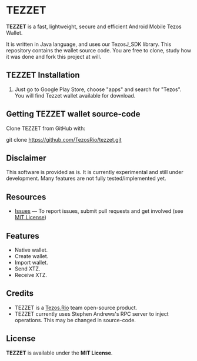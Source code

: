 # TEZZET

**TEZZET** is a fast, lightweight, secure and efficient Android Mobile Tezos Wallet.

It is written in Java language, and uses our TezosJ_SDK library. This repository contains the wallet source code. You are free to clone, study how it was done and fork this project at will.

## TEZZET Installation

1) Just go to Google Play Store, choose "apps" and search for "Tezos". You will find Tezzet wallet available for download.

## Getting TEZZET wallet source-code

Clone TEZZET from GitHub with:

   git clone https://github.com/TezosRio/tezzet.git

## Disclaimer

This software is provided as is. It is currently experimental and still under development.
Many features are not fully tested/implemented yet.

## Resources
- [Issues][project-issues] — To report issues, submit pull requests and get involved (see [MIT License][project-license])

## Features

- Native wallet.
- Create wallet.
- Import wallet.
- Send XTZ.
- Receive XTZ.

## Credits

- TEZZET is a [Tezos.Rio](https://tezos.rio) team open-source product.
- TEZZET currently uses Stephen Andrews's RPC server to inject operations. This may be changed in source-code.

## License

**TEZZET** is available under the **MIT License**.

[project-issues]: https://github.com/TezosRio/TEZZET/issues
[project-license]: LICENSE.md
